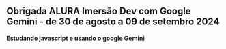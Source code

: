 ## Obrigada ALURA Imersão Dev com Google Gemini - de 30 de agosto a 09 de setembro 2024 ##

**Estudando javascript e usando o google Gemini**
